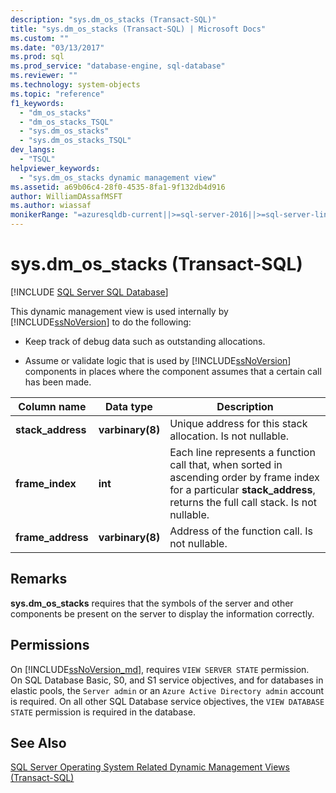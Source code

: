 ```yaml
---
description: "sys.dm_os_stacks (Transact-SQL)"
title: "sys.dm_os_stacks (Transact-SQL) | Microsoft Docs"
ms.custom: ""
ms.date: "03/13/2017"
ms.prod: sql
ms.prod_service: "database-engine, sql-database"
ms.reviewer: ""
ms.technology: system-objects
ms.topic: "reference"
f1_keywords: 
  - "dm_os_stacks"
  - "dm_os_stacks_TSQL"
  - "sys.dm_os_stacks"
  - "sys.dm_os_stacks_TSQL"
dev_langs: 
  - "TSQL"
helpviewer_keywords: 
  - "sys.dm_os_stacks dynamic management view"
ms.assetid: a69b06c4-28f0-4535-8fa1-9f132db4d916
author: WilliamDAssafMSFT
ms.author: wiassaf
monikerRange: "=azuresqldb-current||>=sql-server-2016||>=sql-server-linux-2017||=azuresqldb-mi-current"
---
```

# sys.dm_os_stacks (Transact-SQL)
[!INCLUDE [SQL Server SQL Database](../../includes/applies-to-version/sql-asdb.md)]

  This dynamic management view is used internally by [!INCLUDE[ssNoVersion](../../includes/ssnoversion-md.md)] to do the following:  
  
-   Keep track of debug data such as outstanding allocations.  
  
-   Assume or validate logic that is used by [!INCLUDE[ssNoVersion](../../includes/ssnoversion-md.md)] components in places where the component assumes that a certain call has been made.  
  
|Column name|Data type|Description|  
|-----------------|---------------|-----------------|  
|**stack_address**|**varbinary(8)**|Unique address for this stack allocation. Is not nullable.|  
|**frame_index**|**int**|Each line represents a function call that, when sorted in ascending order by frame index for a particular **stack_address**, returns the full call stack. Is not nullable.|  
|**frame_address**|**varbinary(8)**|Address of the function call. Is not nullable.|  
  
## Remarks  
 **sys.dm_os_stacks** requires that the symbols of the server and other components be present on the server to display the information correctly.  
  
## Permissions

On [!INCLUDE[ssNoVersion_md](../../includes/ssnoversion-md.md)], requires `VIEW SERVER STATE` permission.   
On SQL Database Basic, S0, and S1 service objectives, and for databases in elastic pools, the `Server admin` or an `Azure Active Directory admin` account is required. On all other SQL Database service objectives, the `VIEW DATABASE STATE` permission is required in the database.   


## See Also  
  [SQL Server Operating System Related Dynamic Management Views &#40;Transact-SQL&#41;](../../relational-databases/system-dynamic-management-views/sql-server-operating-system-related-dynamic-management-views-transact-sql.md)  
  
  

